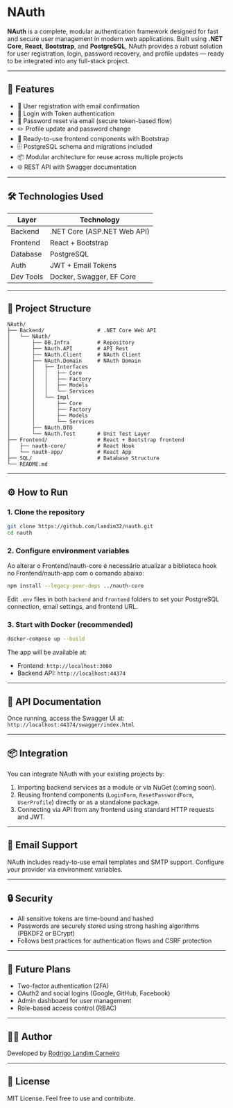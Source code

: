 # NAuth

**NAuth** is a complete, modular authentication framework designed for fast and secure user management in modern web applications. Built using **.NET Core**, **React**, **Bootstrap**, and **PostgreSQL**, NAuth provides a robust solution for user registration, login, password recovery, and profile updates — ready to be integrated into any full-stack project.

---

## 🚀 Features

- 🔐 User registration with email confirmation  
- 🔑 Login with Token authentication  
- 🔄 Password reset via email (secure token-based flow)  
- ✏️ Profile update and password change  
- 🧰 Ready-to-use frontend components with Bootstrap  
- 🗄️ PostgreSQL schema and migrations included  
- 📦 Modular architecture for reuse across multiple projects  
- 🌐 REST API with Swagger documentation

---

## 🛠️ Technologies Used

| Layer      | Technology        |
|------------|-------------------|
| Backend    | .NET Core (ASP.NET Web API) |
| Frontend   | React + Bootstrap |
| Database   | PostgreSQL        |
| Auth       | JWT + Email Tokens |
| Dev Tools  | Docker, Swagger, EF Core |

---

## 📁 Project Structure

```
NAuth/
├── Backend/                 # .NET Core Web API
│   └── NAuth/
│       ├── DB.Infra         # Repository
│       ├── NAuth.API        # API Rest
│       ├── NAuth.Client     # NAuth Client
│       ├── NAuth.Domain     # NAuth Domain
│       │   ├── Interfaces
│       │   │   ├── Core
│       │   │   ├── Factory
│       │   │   ├── Models
│       │   │   └── Services
│       │   └── Impl
│       │       ├── Core
│       │       ├── Factory
│       │       ├── Models
│       │       └── Services
│       ├── NAuth.DTO
│       └── NAuth.Test       # Unit Test Layer
├── Frontend/                # React + Bootstrap frontend
│   ├── nauth-core/          # React Hook           
│   └── nauth-app/           # React App
├── SQL/                     # Database Structure
└── README.md
```

---

## ⚙️ How to Run

### 1. Clone the repository

```bash
git clone https://github.com/landim32/nauth.git
cd nauth
```

### 2. Configure environment variables

Ao alterar o Frontend/nauth-core é necessário atualizar a biblioteca hook no Frontend/nauth-app com o comando abaixo:

```bash
npm install --legacy-peer-deps ../nauth-core
``` 

Edit `.env` files in both `backend` and `frontend` folders to set your PostgreSQL connection, email settings, and frontend URL.

### 3. Start with Docker (recommended)

```bash
docker-compose up --build
```

The app will be available at:
- Frontend: `http://localhost:3000`
- Backend API: `http://localhost:44374`

---

## 🧪 API Documentation

Once running, access the Swagger UI at:  
`http://localhost:44374/swagger/index.html`

---

## 📦 Integration

You can integrate NAuth with your existing projects by:

1. Importing backend services as a module or via NuGet (coming soon).
2. Reusing frontend components (`LoginForm`, `ResetPasswordForm`, `UserProfile`) directly or as a standalone package.
3. Connecting via API from any frontend using standard HTTP requests and JWT.

---

## 📧 Email Support

NAuth includes ready-to-use email templates and SMTP support. Configure your provider via environment variables.

---

## 🔒 Security

- All sensitive tokens are time-bound and hashed
- Passwords are securely stored using strong hashing algorithms (PBKDF2 or BCrypt)
- Follows best practices for authentication flows and CSRF protection

---

## 🧩 Future Plans

- Two-factor authentication (2FA)
- OAuth2 and social logins (Google, GitHub, Facebook)
- Admin dashboard for user management
- Role-based access control (RBAC)

---

## 👨‍💻 Author

Developed by [Rodrigo Landim Carneiro](https://github.com/landim32)

---

## 📄 License

MIT License. Feel free to use and contribute.

